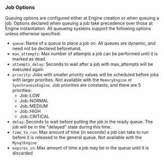 ### Job Options

Queuing options are configured either at Engine creation or when queuing a job. Options declared when queuing a job take precedence over those at Engine instantiation. All queueing systems support the following options unless otherwise specified:

- `queue`: Name of a queue to place a job on. All queues are dynamic, and need not be declared beforehand.
- `max_attempts`: Max number of attempts a job can be performed until it is marked as dead.
- `attempts_delay`: Seconds to wait after a job with max_attempts will be executed again
- `priority`: Jobs with smaller priority values will be scheduled before jobs with larger priorities. Not available with the `MemoryEngine` or `SynchronousEngine`. Job priorities are constants, and there are 5 priorities:
    - Job::LOW
    - Job::NORMAL
    - Job::MEDIUM
    - Job::HIGH
    - Job::CRITICAL
- `delay`: Seconds to wait before putting the job in the ready queue. The job will be in the "delayed" state during this time.
- `time_to_run`: Max amount of time (in seconds) a job can take to run before it is released to the general queue. Not available with the `MysqlEngine`
- `expires_in`: Max amount of time a job may be in the queue until it is discarded
